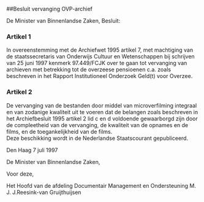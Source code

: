 <meta http-equiv='Content-Type' content='text/html; charset=utf-8' />

##Besluit vervanging OVP-archief

De Minister van Binnenlandse Zaken,  Besluit:    

### Artikel  1  

In overeenstemming met de Archiefwet 1995 artikel 7, met machtiging van de staatssecretaris van Onderwijs Cultuur en Wetenschappen bij schrijven van 25 juni 1997 kenmerk 97.449/FCJK over te gaan tot vervanging van archieven met betrekking tot de overzeese pensioenen c.a. zoals beschreven in het Rapport Institutioneel Onderzoek Geld(t) voor Overzee.  

### Artikel  2  

De vervanging van de bestanden door middel van microverfilming integraal en van zodanige kwaliteit uit te voeren dat de belangen zoals beschreven in het Archiefbesluit 1995 artikel 2 lid c en d voldoende gewaarborgd zijn door de compleetheid van de vervanging, de kwaliteit van de opnames en de films, en de toegankelijkheid van de films.  
Deze beschikking wordt in de Nederlandse Staatscourant gepubliceerd.   

Den Haag 
7 juli 1997    

De 
Minister van Binnenlandse Zaken, 

Voor deze, 

Het 
Hoofd van de afdeling Documentair Management en Ondersteuning 
M. J. J.Reesink-van Gruijthuijsen    

